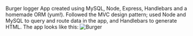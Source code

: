  
 Burger logger App created using  MySQL, Node, Express, Handlebars and a homemade ORM (yum!). 
Followed the MVC design pattern; used Node and MySQL to query and route data in the  app, and Handlebars to generate HTML.
 The app looks like this: ![Burger](https://github.com/hallek7/hallek7-hallek7.github.io/blob/master/EatBurger/public/assets/css/img/ScreenShot2.PNG)
